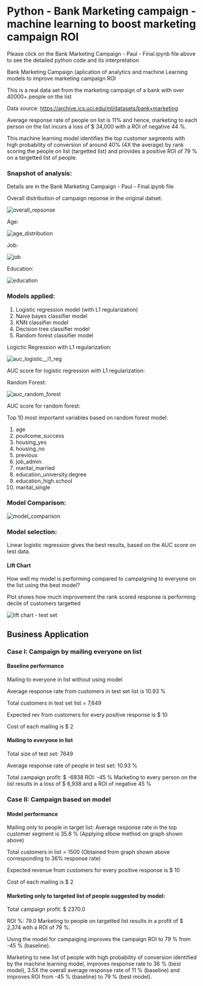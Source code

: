 # Python - Bank Marketing campaign - machine learning to boost marketing campaign ROI 

Please click on the Bank Marketing Campaign - Paul - Final.ipynb file above to see the detailed python code and its interpretation

Bank Marketing Campaign (aplication of analytics and machine Learning models to improve marketing campaign ROI

This is a real data set from the marketing campaign of a bank with over 40000+ people on the list

Data source: https://archive.ics.uci.edu/ml/datasets/bank+marketing

Average response rate of people on list is 11% and hence, marketing to each person on the list incurs a loss of $ 34,000 with a ROI of negative 44 %.

This machine learning model identifies the top customer segments with high probability of conversion of around 40% (4X the average) by rank scoring the people on list (targetted list) and provides a positive ROI of 79 % on a targetted list of people.

### Snapshot of analysis:

Details are in the Bank Marketing Campaign - Paul - Final.ipynb file

Overall distribution of campaign reponse in the original datset:

![overall_repsonse](https://user-images.githubusercontent.com/38769913/53281001-cd3e3300-36ef-11e9-96fe-94ec9f0a363f.png)



Age:

![age_distribution](https://user-images.githubusercontent.com/38769913/53280932-7d12a100-36ee-11e9-9be8-34b5656b9967.png)

Job:

![job](https://user-images.githubusercontent.com/38769913/53280935-8996f980-36ee-11e9-8b08-cfa7d173249f.png)

Education:

![education](https://user-images.githubusercontent.com/38769913/53280936-91569e00-36ee-11e9-9a41-a7a80e3c07d9.png)



### Models applied:

1) Logistic regression model (with L1 regularization)
2) Naive bayes classifier model
3) KNN classifier model
4) Decision tree classifier model
5) Random forest classifier model

Logictic Regression with L1 regularization: 

![auc_logistic__l1_reg](https://user-images.githubusercontent.com/38769913/53280939-9ae00600-36ee-11e9-92ae-a8fa5dd1e27c.png)

AUC score for logistic regression with L1 regularization: 

Random Forest:

![auc_random_forest](https://user-images.githubusercontent.com/38769913/53280959-a253df00-36ef-11e9-8040-a871d13ff3dc.png)

AUC score for random forest: 

Top 10 most importamt variables based on random forest model:
  1. age
  2. poutcome_success
  3. housing_yes
  4. housing_no
  5. previous
  6. job_admin.
  7. marital_married
  8. education_university.degree
  9. education_high.school
  10. marital_single

### Model Comparison: 

![model_comparison](https://user-images.githubusercontent.com/38769913/53280966-1346c700-36ef-11e9-8070-abbd0aeac46a.png)


### Model selection: 

Linear logistic regression gives the best results, based on the AUC score on test data.





#### Lift Chart

How well my model is performing compared to campaigning to everyone on the list using the best model? 

Plot shows how much improvement the rank scored response is performing decile of customers targetted 

![lift chart - test set](https://user-images.githubusercontent.com/38769913/53280961-fc07d980-36ee-11e9-86fb-270d98909e68.png)


## Business Application

### Case I: Campaign by mailing everyone on list

#### Baseline performance

Mailing to everyone in list without using model

Average response rate from customers in test set list is 10.93 %

Total customers in test set list = 7,649

Expected rev from customers for every positive response is $ 10

Cost of each mailing is $ 2

#### Mailing to everyone in list
Total size of test set: 7649

Average response rate of people in test set: 10.93 %

Total campaign profit: $ -6938
ROI: -45 %
Marketing to every person on the list results in a loss of $ 6,938 and a ROI of negative 45 %

### Case II: Campaign based on model

#### Model performance

Mailing only to people in target list:
Average response rate in the top customer segment is 35.8 % (Applying elbow method on graph shown above)

Total customers in list = 1500 (Obtained from graph shown above corresponding to 36% response rate)

Expected revenue from customers for every positive response is $ 10

Cost of each mailing is $ 2


#### Marketing only to targeted list of people suggested by model:

Total campaign profit: $ 2370.0

ROI %: 79.0
Marketing to people on targetted list results in a profit of $ 2,374 with a ROI of 79 %.

Using the model for campaiging improves the campaign ROI to 79 % from -45 % (baseline).

Marketing to new list of people with high probability of conversion identified by the machine learning model, improves response rate to 36 % (best model), 3.5X the overall average response rate of 11 % (baseline) and improves ROI from -45 % (baseline) to 79 % (best model).
